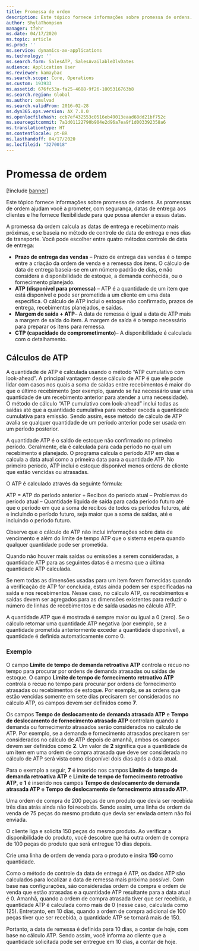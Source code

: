 ```yaml
---
title: Promessa de ordem
description: Este tópico fornece informações sobre promessa de ordens. As promessas de ordem ajudam você a prometer, com segurança, datas de entrega aos clientes e lhe fornece flexibilidade para que possa atender a essas datas.
author: ShylaThompson
manager: tfehr
ms.date: 04/17/2020
ms.topic: article
ms.prod: ''
ms.service: dynamics-ax-applications
ms.technology: ''
ms.search.form: SalesATP, SalesAvailableDlvDates
audience: Application User
ms.reviewer: kamaybac
ms.search.scope: Core, Operations
ms.custom: 193933
ms.assetid: 676fc53a-fa25-4688-9f26-1005316763b8
ms.search.region: Global
ms.author: omulvad
ms.search.validFrom: 2016-02-28
ms.dyn365.ops.version: AX 7.0.0
ms.openlocfilehash: ccb7ef432553c0516eb49013eaad68dd21bf752c
ms.sourcegitcommit: 7a1d01122790b904e2d96a7ea9f1d003392358a6
ms.translationtype: HT
ms.contentlocale: pt-BR
ms.lasthandoff: 04/17/2020
ms.locfileid: "3270018"
---
```

# <a name="order-promising"></a>Promessa de ordem

[!include [banner](../includes/banner.md)]

Este tópico fornece informações sobre promessa de ordens. As promessas de ordem ajudam você a prometer, com segurança, datas de entrega aos clientes e lhe fornece flexibilidade para que possa atender a essas datas.

A promessa da ordem calcula as datas de entrega e recebimento mais próximas, e se baseia no método de controle de data de entrega e nos dias de transporte. Você pode escolher entre quatro métodos controle de data de entrega:

-   **Prazo de entrega das vendas** – Prazo de entrega das vendas é o tempo entre a criação da ordem de venda e a remessa dos itens. O cálculo de data de entrega baseia-se em um número padrão de dias, e não considera a disponibilidade de estoque, a demanda conhecida, ou o fornecimento planejado.
-   **ATP (disponível para promessa)** – ATP é a quantidade de um item que está disponível e pode ser prometida a um cliente em uma data específica. O cálculo de ATP inclui o estoque não confirmado, prazos de entrega, recebimentos planejados, e saídas.
-   **Margem de saída + ATP**– A data de remessa é igual a data de ATP mais a margem de saída do item. A margem de saída é o tempo necessário para preparar os itens para remessa.
-   **CTP (capacidade de comprometimento)**– A disponibilidade é calculada com o detalhamento.

## <a name="atp-calculations"></a>Cálculos de ATP
A quantidade de ATP é calculada usando o método “ATP cumulativo com look-ahead”. A principal vantagem desse cálculo de ATP é que ele pode lidar com casos nos quais a soma de saídas entre recebimentos é maior do que o último recebimento (por exemplo, quando se faz necessário usar uma quantidade de um recebimento anterior para atender a uma necessidade). O método de cálculo “ATP cumulativo com look-ahead” inclui todas as saídas até que a quantidade cumulativa para receber exceda a quantidade cumulativa para emissão. Sendo assim, esse método de cálculo de ATP avalia se qualquer quantidade de um período anterior pode ser usada em um período posterior.  

A quantidade ATP é o saldo de estoque não confirmado no primeiro período. Geralmente, ela é calculada para cada período no qual um recebimento é planejado. O programa calcula o período ATP em dias e calcula a data atual como a primeira data para a quantidade ATP. No primeiro período, ATP inclui o estoque disponível menos ordens de cliente que estão vencidas ou atrasadas.  

O ATP é calculado através da seguinte fórmula:  

ATP = ATP do período anterior + Recibos do período atual – Problemas do período atual – Quantidade líquida de saída para cada período futuro até que o período em que a soma de recibos de todos os períodos futuros, até e incluindo o período futuro, seja maior que a soma de saídas, até e incluindo o período futuro.  

Observe que o cálculo de ATP não inclui informações sobre data de vencimento e além do limite de tempo ATP que o sistema espera quando qualquer quantidade pode ser prometida.

Quando não houver mais saídas ou emissões a serem consideradas, a quantidade ATP para as seguintes datas é a mesma que a última quantidade ATP calculada.  

Se nem todas as dimensões usadas para um item forem fornecidas quando a verificação de ATP for concluída, estas ainda podem ser especificadas na saída e nos recebimentos. Nesse caso, no cálculo ATP, os recebimentos e saídas devem ser agregados para as dimensões existentes para reduzir o número de linhas de recebimentos e de saída usadas no cálculo ATP.  

A quantidade ATP que é mostrada é sempre maior ou igual a 0 (zero). Se o cálculo retornar uma quantidade ATP negativa (por exemplo, se a quantidade prometida anteriormente exceder a quantidade disponível), a quantidade é definida automaticamente como 0.

### <a name="example"></a>Exemplo

O campo **Limite de tempo de demanda retroativa ATP** controla o recuo no tempo para procurar por ordens de demanda atrasadas ou saídas de estoque. O campo **Limite de tempo de fornecimento retroativo ATP** controla o recuo no tempo para procurar por ordens de fornecimento atrasadas ou recebimentos de estoque. Por exemplo, se as ordens que estão vencidas somente em sete dias precisarem ser considerados no cálculo ATP, os campos devem ser definidos como **7**.  

Os campos **Tempo de deslocamento de demanda atrasada ATP** e **Tempo de deslocamento de fornecimento atrasado ATP** controlam quando a demanda ou fornecimento atrasados serão considerados no cálculo de ATP. Por exemplo, se a demanda e fornecimento atrasados precisarem ser considerados no cálculo de ATP depois de amanhã, ambos os campos devem ser definidos como **2**. Um valor de **2** significa que a quantidade de um item em uma ordem de compra atrasada que deve ser considerada no cálculo de ATP será vista como disponível dois dias após a data atual.  

Para o exemplo a seguir, **7** é inserido nos campos **Limite de tempo de demanda retroativa ATP** e **Limite de tempo de fornecimento retroativo ATP**, e **1** é inserido nos campos **Tempo de deslocamento de demanda atrasada ATP** e **Tempo de deslocamento de fornecimento atrasado ATP**.  

Uma ordem de compra de 200 peças de um produto que devia ser recebida três dias atrás ainda não foi recebida. Sendo assim, uma linha de ordem de venda de 75 peças do mesmo produto que devia ser enviada ontem não foi enviada.  

O cliente liga e solicita 150 peças do mesmo produto. Ao verificar a disponibilidade do produto, você descobre que há outra ordem de compra de 100 peças do produto que será entregue 10 dias depois.  

Crie uma linha de ordem de venda para o produto e insira **150** como quantidade.  

Como o método de controle da data de entrega é ATP, os dados ATP são calculados para localizar a data de remessa mais próxima possível. Com base nas configurações, são consideradas ordem de compra e ordem de venda que estão atrasadas e a quantidade ATP resultante para a data atual é 0. Amanhã, quando a ordem de compra atrasada tiver que ser recebida, a quantidade ATP é calculada como mais de 0 (nesse caso, calculada como 125). Entretanto, em 10 dias, quando a ordem de compra adicional de 100 peças tiver que ser recebida, a quantidade ATP se tornará mais de 150.  

Portanto, a data de remessa é definida para 10 dias, a contar de hoje, com base no cálculo ATP. Sendo assim, você informa ao cliente que a quantidade solicitada pode ser entregue em 10 dias, a contar de hoje.



